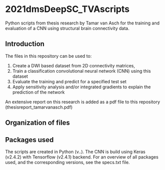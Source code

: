# 2021dmsDeepSC_TVAscripts
Python scripts from thesis research by Tamar van Asch for the training and evaluation of a CNN using structural brain connectivity data. 

## Introduction

The files in this repository can be used to:

1) Create a DWI based dataset from 2D connectivity matrices, 
2) Train a classification convolutional neural network (CNN) using this dataset
3) Evaluate the training and predict for a specified test set
4) Apply sensitivity analysis and/or integrated gradients to explain the prediction of the network

An extensive report on this research is added as a pdf file to this repository (thesisreport_tamarvanasch.pdf)

## Organization of files


## Packages used
The scripts are created in Python (v..). The CNN is build using Keras (v2.4.2) with Tensorflow (v2.4.1) backend. 
For an overview of all packages used, and the corresponding versions, see the specs.txt file.

